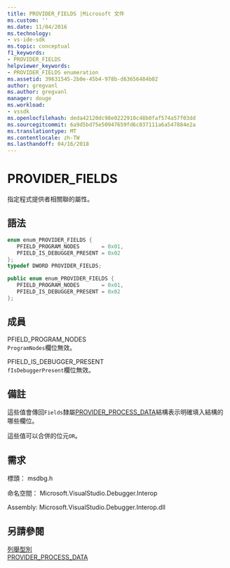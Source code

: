 ```yaml
---
title: PROVIDER_FIELDS |Microsoft 文件
ms.custom: ''
ms.date: 11/04/2016
ms.technology:
- vs-ide-sdk
ms.topic: conceptual
f1_keywords:
- PROVIDER_FIELDS
helpviewer_keywords:
- PROVIDER_FIELDS enumeration
ms.assetid: 39631545-2b0e-45b4-978b-d63656484b02
author: gregvanl
ms.author: gregvanl
manager: douge
ms.workload:
- vssdk
ms.openlocfilehash: deda42120dc98e0222910c48b0faf574a57f03dd
ms.sourcegitcommit: 6a9d5bd75e50947659fd6c837111a6a547884e2a
ms.translationtype: MT
ms.contentlocale: zh-TW
ms.lasthandoff: 04/16/2018
---
```

# <a name="providerfields"></a>PROVIDER_FIELDS
指定程式提供者相關聯的屬性。  
  
## <a name="syntax"></a>語法  
  
```cpp  
enum enum_PROVIDER_FIELDS {  
   PFIELD_PROGRAM_NODES       = 0x01,  
   PFIELD_IS_DEBUGGER_PRESENT = 0x02  
};  
typedef DWORD PROVIDER_FIELDS;  
```  
  
```csharp  
public enum enum_PROVIDER_FIELDS {  
   PFIELD_PROGRAM_NODES       = 0x01,  
   PFIELD_IS_DEBUGGER_PRESENT = 0x02  
};  
```  
  
## <a name="members"></a>成員  
 PFIELD_PROGRAM_NODES  
 `ProgramNodes`欄位無效。  
  
 PFIELD_IS_DEBUGGER_PRESENT  
 `fIsDebuggerPresent`欄位無效。  
  
## <a name="remarks"></a>備註  
 這些值會傳回`Fields`隸屬[PROVIDER_PROCESS_DATA](../../../extensibility/debugger/reference/provider-process-data.md)結構表示明確填入結構的哪些欄位。  
  
 這些值可以合併的位元`OR`。  
  
## <a name="requirements"></a>需求  
 標頭： msdbg.h  
  
 命名空間： Microsoft.VisualStudio.Debugger.Interop  
  
 Assembly: Microsoft.VisualStudio.Debugger.Interop.dll  
  
## <a name="see-also"></a>另請參閱  
 [列舉型別](../../../extensibility/debugger/reference/enumerations-visual-studio-debugging.md)   
 [PROVIDER_PROCESS_DATA](../../../extensibility/debugger/reference/provider-process-data.md)